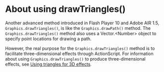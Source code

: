 # About using drawTriangles()

Another advanced method introduced in Flash Player 10 and Adobe AIR 1.5,
`Graphics.drawTriangles()`, is like the `Graphics.drawPath()` method. The
`Graphics.drawTriangles()` method also uses a Vector.\<Number\> object to
specify point locations for drawing a path.

However, the real purpose for the `Graphics.drawTriangles()` method is to
facilitate three-dimensional effects through ActionScript. For information about
using `Graphics.drawTriangles()` to produce three-dimensional effects, see
[Using triangles for 3D effects](../working-in-three-dimensions/using-triangles-for-3d-effects.md).
